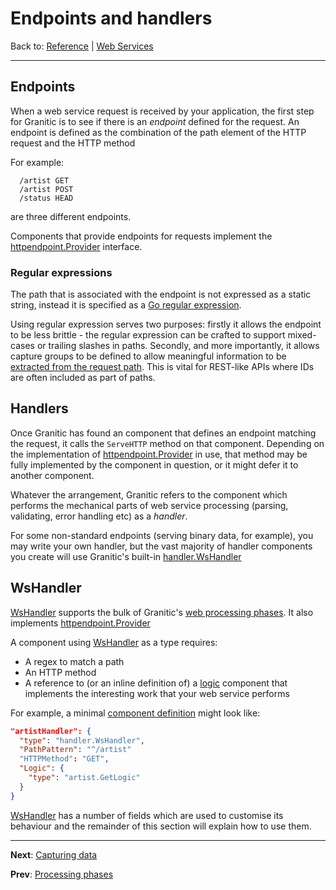 # Endpoints and handlers

Back to: [Reference](README.md) | [Web Services](ws-index.md)

---
## Endpoints

When a web service request is received by your application, the first step for Granitic is to see if there is an _endpoint_
defined for the request. An endpoint is defined as the combination of the path element of the HTTP request and the HTTP method

For example:

```
  /artist GET
  /artist POST
  /status HEAD 
```

are three different endpoints.

Components that provide endpoints for requests implement the [httpendpoint.Provider](https://godoc.org/github.com/graniticio/granitic/httpendpoint#Provider)
interface. 

### Regular expressions

The path that is associated with the endpoint is not expressed as a static string, instead it is specified
as a [Go regular expression](https://golang.org/pkg/regexp/).

Using regular expression serves two purposes: firstly it allows the endpoint to be less brittle - the regular expression
can be crafted to support mixed-cases or trailing slashes in paths. Secondly, and more importantly, it allows
capture groups to be defined to allow meaningful information to be [extracted from the request path](ws-capture.md). This
is vital for REST-like APIs where IDs are often included as part of paths.

## Handlers

Once Granitic has found an component that defines an endpoint matching the request, it calls the `ServeHTTP` method
on that component. Depending on the implementation of [httpendpoint.Provider](https://godoc.org/github.com/graniticio/granitic/httpendpoint#Provider)
in use, that method may be fully implemented by the component in question, or it might defer it to another component.

Whatever the arrangement, Granitic refers to the component which performs the mechanical parts of web service processing 
(parsing, validating, error handling etc) as a _handler_.

For some non-standard endpoints (serving binary data, for example), you may write your own handler, but the vast majority
of handler components you create will use Granitic's built-in [handler.WsHandler](https://godoc.org/github.com/graniticio/granitic/ws/handler#WsHandler)

## WsHandler

[WsHandler](https://godoc.org/github.com/graniticio/granitic/ws/handler#WsHandler) supports the bulk of Granitic's
[web processing phases](ws-pipeline.md). It also implements [httpendpoint.Provider](https://godoc.org/github.com/graniticio/granitic/httpendpoint#Provider)

A component using [WsHandler](https://godoc.org/github.com/graniticio/granitic/ws/handler#WsHandler) as a type requires:

  * A regex to match a path
  * An HTTP method
  * A reference to (or an inline definition of) a [logic](ws-logic.md) component that implements the interesting work that your web service performs

For example, a minimal [component definition](ioc-definition-files.md) might look like:

```json
"artistHandler": {
  "type": "handler.WsHandler",
  "PathPattern": "^/artist"
  "HTTPMethod": "GET",
  "Logic": {
    "type": "artist.GetLogic"
  }
}

```

[WsHandler](https://godoc.org/github.com/graniticio/granitic/ws/handler#WsHandler) has a number of fields which are
used to customise its behaviour and the remainder of this section will explain how to use them.

---
**Next**: [Capturing data](ws-capture.md)

**Prev**: [Processing phases](ws-pipeline.md)